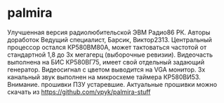 # palmira
Улучшенная версия радиолюбительской ЭВМ Радио86 РК. Авторы доработок Ведущий специалист, Барсик, Виктор2313.
Центральный процессор остался КР580ВМ80А, может тактоваться частотой от стандартной 1,8 до 3х мегагерц (выборочные ревизии).
Видеочасть выполнена на БИС КР580ВГ75, имеет свой отдельный задающий генератор. Видеосигнал с цветом выводится на VGA монитор.
3х канальный звук выполнен на микросхеме таймера КР580ВИ53.
Внимание. прошивки ПЗУ устаревшие. Актуальные прошивки можно скачать из https://github.com/vpyk/palmira-stuff
